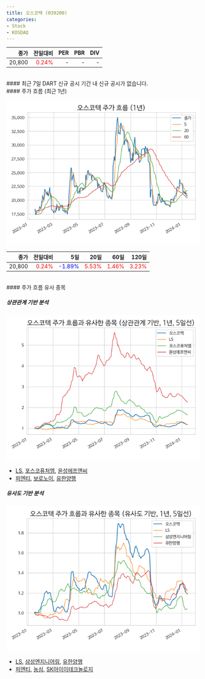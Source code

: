 ```yaml
---
title: 오스코텍 (039200)
categories:
- Stock
- KOSDAQ
---
```


|**종가**|**전일대비**|**PER**|**PBR**|**DIV**|
|---:|-------:|--:|--:|--:|
|20,800|<span style="color: red">0.24%</span>|-|-|-|

<!-- more -->

<br>
#### 최근 7일 DART 신규 공시
기간 내 신규 공시가 없습니다.

<br>
#### 주가 흐름 (최근 1년)

![039200](/assets/images/stock/039200.png)

|**종가**|**전일대비**|**5일**|**20일**|**60일**|**120일**|
|---:|-------:|--:|---:|---:|----:|
|20,800|<span style="color: red">0.24%</span>|<span style="color: blue">-1.89%</span>|<span style="color: red">5.53%</span>|<span style="color: red">1.46%</span>|<span style="color: red">3.23%</span>|

<br>
#### 주가 흐름 유사 종목

##### 상관관계 기반 분석

![039200](/assets/images/stock/039200_corr.png)
- [LS](/006260/), [포스코퓨처엠](/003670/), [윤성에프앤씨](/372170/)
- [피엔티](/137400/), [보로노이](/310210/), [유한양행](/000100/)

##### 유사도 기반 분석

![039200](/assets/images/stock/039200_sim.png)
- [LS](/006260/), [삼성엔지니어링](/028050/), [유한양행](/000100/)
- [피엔티](/137400/), [농심](/004370/), [SK아이이테크놀로지](/361610/)